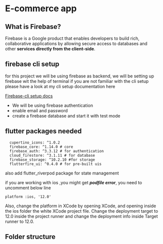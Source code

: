 # E-commerce app

## What is Firebase?

Firebase is a Google product that enables developers to build rich, collaborative applications by allowing secure access to databases and other **services directly from the client-side**.


## firebase cli setup
for this project we will be using firebase as backend, we will be setting up firebase wit the help of terminal
if you are not familiar with the cli setup please have a look at my cli setup documentation here 


[Firebase-cli setup docs](https://medium.com/@DILJITH_77/flutterfire-cli-setup-535c8b5d4d96)


* We will be using firebase authentication 
* enable email and password 
* create a firebase database and start it with test mode




## flutter packages needed

```
  cupertino_icons: ^1.0.2
  firebase_core: ^1.14.0 # core
  firebase_auth: ^3.3.12 # for authentication
  cloud_firestore: ^3.1.11 # for database
  firebase_storage: ^10.2.10 #for storage
  flutterfire_ui: ^0.4.0 # for pre-built uis

```

also add flutter_riverpod package for state management



if you are working with ios ,you might get ***podfile error***, you need to uncomment below line
```
platform :ios, '12.0'
```
Also, change the platform in XCode by opening XCode, and opening inside the ios folder the white XCode project file. Change the deployment target to 12.0 inside the project runner and change the deployment info inside Target runner to 12.0.

## Folder structure






